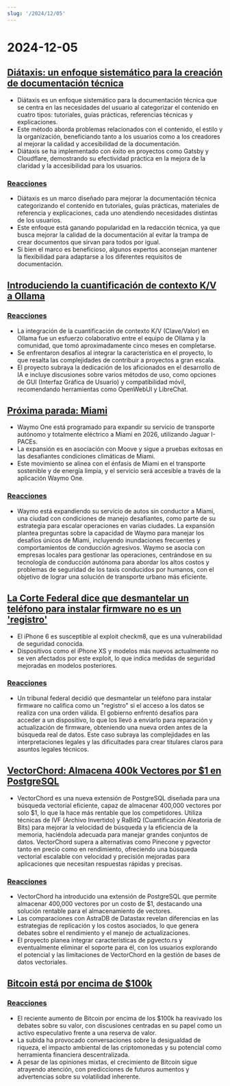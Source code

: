 ```yaml
---
slug: '/2024/12/05'
---
```


# 2024-12-05

## [Diátaxis: un enfoque sistemático para la creación de documentación técnica](https://diataxis.fr/)

- Diátaxis es un enfoque sistemático para la documentación técnica que se centra en las necesidades del usuario al categorizar el contenido en cuatro tipos: tutoriales, guías prácticas, referencias técnicas y explicaciones.
- Este método aborda problemas relacionados con el contenido, el estilo y la organización, beneficiando tanto a los usuarios como a los creadores al mejorar la calidad y accesibilidad de la documentación.
- Diátaxis se ha implementado con éxito en proyectos como Gatsby y Cloudflare, demostrando su efectividad práctica en la mejora de la claridad y la accesibilidad para los usuarios.

### [Reacciones](https://news.ycombinator.com/item?id=42325011)

- Diátaxis es un marco diseñado para mejorar la documentación técnica categorizando el contenido en tutoriales, guías prácticas, materiales de referencia y explicaciones, cada uno atendiendo necesidades distintas de los usuarios.
- Este enfoque está ganando popularidad en la redacción técnica, ya que busca mejorar la calidad de la documentación al evitar la trampa de crear documentos que sirvan para todos por igual.
- Si bien el marco es beneficioso, algunos expertos aconsejan mantener la flexibilidad para adaptarse a los diferentes requisitos de documentación.

## [Introduciendo la cuantificación de contexto K/V a Ollama](https://smcleod.net/2024/12/bringing-k/v-context-quantisation-to-ollama/)

### [Reacciones](https://news.ycombinator.com/item?id=42323953)

- La integración de la cuantificación de contexto K/V (Clave/Valor) en Ollama fue un esfuerzo colaborativo entre el equipo de Ollama y la comunidad, que tomó aproximadamente cinco meses en completarse.
- Se enfrentaron desafíos al integrar la característica en el proyecto, lo que resalta las complejidades de contribuir a proyectos a gran escala.
- El proyecto subraya la dedicación de los aficionados en el desarrollo de IA e incluye discusiones sobre varios métodos de uso, como opciones de GUI (Interfaz Gráfica de Usuario) y compatibilidad móvil, recomendando herramientas como OpenWebUI y LibreChat.

## [Próxima parada: Miami](https://waymo.com/blog/2024/12/next-stop-miami/)

- Waymo One está programado para expandir su servicio de transporte autónomo y totalmente eléctrico a Miami en 2026, utilizando Jaguar I-PACEs.
- La expansión es en asociación con Moove y sigue a pruebas exitosas en las desafiantes condiciones climáticas de Miami.
- Este movimiento se alinea con el énfasis de Miami en el transporte sostenible y de energía limpia, y el servicio será accesible a través de la aplicación Waymo One.

### [Reacciones](https://news.ycombinator.com/item?id=42328971)

- Waymo está expandiendo su servicio de autos sin conductor a Miami, una ciudad con condiciones de manejo desafiantes, como parte de su estrategia para escalar operaciones en varias ciudades. La expansión plantea preguntas sobre la capacidad de Waymo para manejar los desafíos únicos de Miami, incluyendo inundaciones frecuentes y comportamientos de conducción agresivos. Waymo se asocia con empresas locales para gestionar las operaciones, centrándose en su tecnología de conducción autónoma para abordar los altos costos y problemas de seguridad de los taxis conducidos por humanos, con el objetivo de lograr una solución de transporte urbano más eficiente.

## [La Corte Federal dice que desmantelar un teléfono para instalar firmware no es un 'registro'](https://www.techdirt.com/2024/12/04/federal-court-says-dismantling-a-phone-to-install-firmware-isnt-a-search-even-if-was-done-to-facilitate-a-search/)

- El iPhone 6 es susceptible al exploit checkm8, que es una vulnerabilidad de seguridad conocida.
- Dispositivos como el iPhone XS y modelos más nuevos actualmente no se ven afectados por este exploit, lo que indica medidas de seguridad mejoradas en modelos posteriores.

### [Reacciones](https://news.ycombinator.com/item?id=42329005)

- Un tribunal federal decidió que desmantelar un teléfono para instalar firmware no califica como un "registro" si el acceso a los datos se realiza con una orden válida. El gobierno enfrentó desafíos para acceder a un dispositivo, lo que los llevó a enviarlo para reparación y actualización de firmware, obteniendo una nueva orden antes de la búsqueda real de datos. Este caso subraya las complejidades en las interpretaciones legales y las dificultades para crear titulares claros para asuntos legales técnicos.

## [VectorChord: Almacena 400k Vectores por $1 en PostgreSQL](https://blog.pgvecto.rs/vectorchord-store-400k-vectors-for-1-in-postgresql)

- VectorChord es una nueva extensión de PostgreSQL diseñada para una búsqueda vectorial eficiente, capaz de almacenar 400,000 vectores por solo $1, lo que la hace más rentable que los competidores. Utiliza técnicas de IVF (Archivo Invertido) y RaBitQ (Cuantificación Aleatoria de Bits) para mejorar la velocidad de búsqueda y la eficiencia de la memoria, haciéndola adecuada para manejar grandes conjuntos de datos. VectorChord supera a alternativas como Pinecone y pgvector tanto en precio como en rendimiento, ofreciendo una búsqueda vectorial escalable con velocidad y precisión mejoradas para aplicaciones que necesitan respuestas rápidas y precisas.

### [Reacciones](https://news.ycombinator.com/item?id=42324059)

- VectorChord ha introducido una extensión de PostgreSQL que permite almacenar 400,000 vectores por un costo de $1, destacando una solución rentable para el almacenamiento de vectores.
- Las comparaciones con AstraDB de Datastax revelan diferencias en las estrategias de replicación y los costos asociados, lo que genera debates sobre el rendimiento y el manejo de actualizaciones.
- El proyecto planea integrar características de pgvecto.rs y eventualmente eliminar el soporte para él, con los usuarios explorando el potencial y las limitaciones de VectorChord en la gestión de bases de datos vectoriales.

## [Bitcoin está por encima de $100k](https://www.tradingview.com/symbols/BTCUSD/)

### [Reacciones](https://news.ycombinator.com/item?id=42324263)

- El reciente aumento de Bitcoin por encima de los $100k ha reavivado los debates sobre su valor, con discusiones centradas en su papel como un activo especulativo frente a una reserva de valor.
- La subida ha provocado conversaciones sobre la desigualdad de riqueza, el impacto ambiental de las criptomonedas y su potencial como herramienta financiera descentralizada.
- A pesar de las opiniones mixtas, el crecimiento de Bitcoin sigue atrayendo atención, con predicciones de futuros aumentos y advertencias sobre su volatilidad inherente.

<head>
  <meta property="og:title" content="Diátaxis: un enfoque sistemático para la creación de documentación técnica" />
  <meta property="og:type" content="website" />
  <meta property="og:image" content="https://og.cho.sh/api/og/?title=Di%C3%A1taxis%3A%20un%20enfoque%20sistem%C3%A1tico%20para%20la%20creaci%C3%B3n%20de%20documentaci%C3%B3n%20t%C3%A9cnica&subheading=jueves%2C%205%20de%20diciembre%20de%202024%3A%20Resumen%20de%20Hacker%20News" />
</head>
